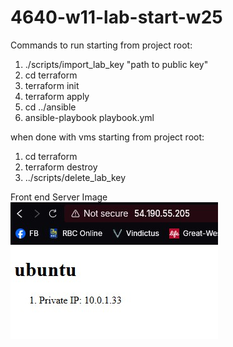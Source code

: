 # 4640-w11-lab-start-w25

Commands to run starting from project root:

1. ./scripts/import_lab_key "path to public key"
2. cd terraform
3. terraform init
4. terraform apply
5. cd ../ansible
6. ansible-playbook playbook.yml

when done with vms starting from project root:
1. cd terraform
2. terraform destroy
3. ../scripts/delete_lab_key

Front end Server Image <br>
![frontend](server-img.jpg)